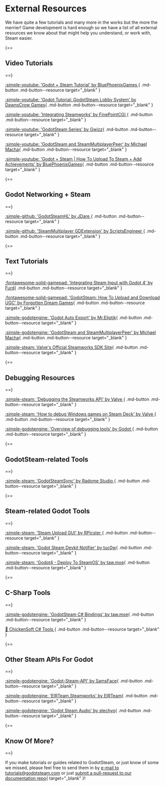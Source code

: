 # External Resources

We have quite a few tutorials and many more in the works but the more the merrier! Game development is hard enough so we have a list of all external resources we know about that might help you understand, or work with, Steam easier.

{==
## Video Tutorials
==}

[ :simple-youtube: 'Godot + Steam Tutorial' by BluePhoenixGames ](https://www.youtube.com/watch?v=J0GrG-AffCI){ .md-button .md-button--resource target="\_blank" }

[ :simple-youtube: 'Godot Tutorial: GodotSteam Lobby System' by DawnsCrow Games](https://youtu.be/si50G3S1XGU){ .md-button .md-button--resource target="\_blank" }

[ :simple-youtube: 'Integrating Steamworks' by FinePointCGI ](https://www.youtube.com/watch?v=VCwNxfYZ8Cw){ .md-button .md-button--resource target="\_blank" }

[ :simple-youtube: 'GodotSteam Series' by Gwizz](https://www.youtube.com/playlist?list=PLqF5LscxmBZWLr22FPYNkPE--T7wWXvwR){ .md-button .md-button--resource target="\_blank" }

[ :simple-youtube: 'GodotSteam and SteamMultiplayerPeer' by Michael Macha](https://www.youtube.com/playlist?list=PLg_8mgEWE2p8ZA-AqUUJ3CYEtrRVFhl_v){ .md-button .md-button--resource target="\_blank" }

[ :simple-youtube: 'Godot + Steam | How To Upload To Steam + Add Achievements' by BluePhoenixGames](https://www.youtube.com/watch?v=J0GrG-AffCI){ .md-button .md-button--resource target="\_blank" }

{==
## Godot Networking + Steam
==}

[ :simple-github: 'GodotSteamHL' by JDare ](https://github.com/JDare/GodotSteamHL){ .md-button .md-button--resource target="\_blank" }

[ :simple-github: 'SteamMultiplayer GDExtension' by ScriptsEngineer ](https://github.com/expressobits/steam-multiplayer-peer){ .md-button .md-button--resource target="\_blank" }

{==
## Text Tutorials
==}

[ :fontawesome-solid-gamepad: 'Integrating Steam Input with Godot 4' by Furd](https://furd.dev/blog/steam-input/){ .md-button .md-button--resource target="\_blank" }

[ :fontawesome-solid-gamepad: 'GodotSteam: How To Upload and Download UGC' by Forgotten Dream Games](https://forgottendreamgames.com/blog/godotsteam-how-to-upload-and-download-user-generated-content-ugc-repost.html){ .md-button .md-button--resource target="\_blank" }

[ :simple-godotengine: 'Godot Auto Export' by Mr.Eliptik](https://mreliptik.dev/godot-auto-export){ .md-button .md-button--resource target="\_blank" }

[ :simple-godotengine: 'GodotSteam and SteamMultiplayerPeer' by Michael Macha](https://michaelmacha.wordpress.com/2024/04/08/godotsteam-and-steammultiplayerpeer/){ .md-button .md-button--resource target="\_blank" }

[ :simple-steam: Valve's Official Steamworks SDK Site](https://partner.steamgames.com/doc/sdk){ .md-button .md-button--resource target="\_blank" }

{==
## Debugging Resources
==}

[ :simple-steam: 'Debugging the Steamworks API' by Valve ](https://partner.steamgames.com/doc/sdk/api/debugging){ .md-button .md-button--resource target="\_blank" }

[ :simple-steam: 'How to debug Windows games on Steam Deck' by Valve ](https://partner.steamgames.com/doc/steamdeck/debugging){ .md-button .md-button--resource target="\_blank" }

[ :simple-godotengine: 'Overview of debugging tools' by Godot ](https://docs.godotengine.org/en/stable/tutorials/scripting/debug/overview_of_debugging_tools.html){ .md-button .md-button--resource target="\_blank" }

{==
## GodotSteam-related Tools
==}

[ :simple-steam: 'GodotSteamSync' by Radome Studio ](https://github.com/Radome-Studio/GodotSteamSync){ .md-button .md-button--resource target="\_blank" }

{==
## Steam-related Godot Tools
==}

[ :simple-steam: 'Steam Upload GUI' by RPicster ](https://github.com/rpicster/steam-upload-gui){ .md-button .md-button--resource target="\_blank" }

[ :simple-steam: 'Godot Steam Devkit Notifier' by tuc0w](https://github.com/tuc0w/godot-steam-devkit-notifier){ .md-button .md-button--resource target="\_blank" }

[ :simple-steam: 'Godot4 - Deploy To SteamOS' by taw.moe](https://github.com/LauraWebdev/Godot4-DeployToSteamOS){ .md-button .md-button--resource target="\_blank" }

{==
## C-Sharp Tools
==}

[ :simple-godotengine: 'GodotSteam C# Bindings' by taw.moe](https://github.com/LauraWebdev/GodotSteam_CSharpBindings){ .md-button .md-button--resource target="\_blank" }

[ :chicken: ChickenSoft C# Tools ](https://chickensoft.games/){ .md-button .md-button--resource target="\_blank" }

{==
## Other Steam APIs For Godot
==}

[ :simple-godotengine: 'Godot-Steam-API' by SamsFace](https://github.com/samsface/godot-steam-api){ .md-button .md-button--resource target="\_blank" }

[ :simple-godotengine: 'EIRTeam.Steamworks' by EIRTeam](https://github.com/EIRTeam/EIRTeam.Steamworks){ .md-button .md-button--resource target="\_blank" }

[ :simple-godotengine: 'Godot Steam Audio' by stechyo](https://github.com/stechyo/godot-steam-audio){ .md-button .md-button--resource target="\_blank" }

{==
## Know Of More?
==}

If you make tutorials or guides related to GodotSteam, or just know of some we missed, please feel free to send them in by [e-mail to tutorials@godotsteam.com](mailto:tutorials@godotsteam.com) or just [submit a pull-request to our documentation repo](https://github.com/GodotSteam/GodotSteam-Docs/pulls){ target="\_blank" }!